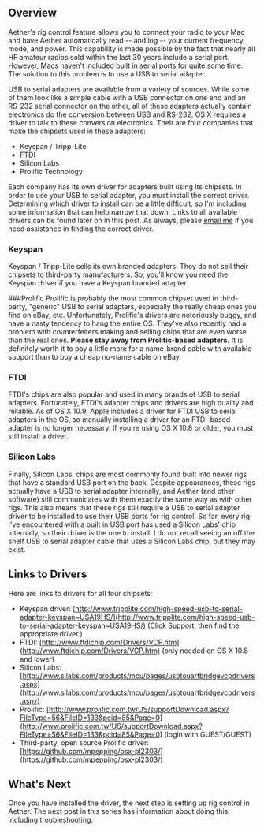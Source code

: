 ## Overview

Aether's rig control feature allows you to connect your radio to your Mac and have Aether automatically read -- and log -- your current frequency, mode, and power. This capability is made possible by the fact that nearly all HF amateur radios sold within the last 30 years include a serial port. However, Macs haven't included built in serial ports for quite some time. The solution to this problem is to use a USB to serial adapter.

USB to serial adapters are available from a variety of sources. While some of them look like a simple cable with a USB connector on one end and an RS-232 serial connector on the other, all of these adapters actually contain electronics do the conversion between USB and RS-232. OS X requires a driver to talk to these conversion electronics. Their are four companies that make the chipsets used in these adapters:

- Keyspan / Tripp-Lite
- FTDI
- Silicon Labs
- Prolific Technology

Each company has its own driver for adapters built using its chipsets.  In order to use your USB to serial adapter, you must install the correct driver. Determining which driver to install can be a little difficult, so I'm including some information that can help narrow that down. Links to all available drivers can be found later on in this post. As always, please [email me](mailto:support@aetherlog.com) if you need assistance in finding the correct driver.

### Keyspan

Keyspan / Tripp-Lite sells its own branded adapters. They do not sell their chipsets to third-party manufacturers. So, you'll know you need the Keyspan driver if you have a Keyspan branded adapter.

###Prolific
Prolific is probably the most common chipset used in third-party, "generic" USB to serial adapters, especially the really cheap ones you find on eBay, etc. Unfortunately, Prolific's drivers are notoriously buggy, and have a nasty tendency to hang the entire OS. They've also recently had a problem with counterfeiters making and selling chips that are even worse than the real ones. **Please stay away from Prolific-based adapters.** It is definitely worth it to pay a little more for a name-brand cable with available support than to buy a cheap no-name cable on eBay.

### FTDI

FTDI's chips are also popular and used in many brands of USB to serial adapters. Fortunately, FTDI's adapter chips and drivers are high quality and reliable. As of OS X 10.9, Apple includes a driver for FTDI USB to serial adapters in the OS, so manually installing a driver for an FTDI-based adapter is no longer necessary. If you're using OS X 10.8 or older, you must still install a driver.

### Silicon Labs
Finally, Silicon Labs' chips are most commonly found built into newer rigs that have a standard USB port on the back. Despite appearances, these rigs actually have a USB to serial adapter internally, and Aether (and other software) still communicates with them exactly the same way as with other rigs. This also means that these rigs still require a USB to serial adapter driver to be installed to use their USB ports for rig control. So far, every rig I've encountered with a built in USB port has used a Silicon Labs' chip internally, so their driver is the one to install. I do not recall seeing an off the shelf USB to serial adapter cable that uses a Silicon Labs chip, but they may exist.

## Links to Drivers

Here are links to drivers for all four chipsets:

- Keyspan driver: [http://www.tripplite.com/high-speed-usb-to-serial-adapter-keyspan~USA19HS/](http://www.tripplite.com/high-speed-usb-to-serial-adapter-keyspan~USA19HS/) (Click Support, then find the appropriate driver.)
- FTDI: [http://www.ftdichip.com/Drivers/VCP.htm](http://www.ftdichip.com/Drivers/VCP.htm) (only needed on OS X 10.8 and lower)
- Silicon Labs: [http://www.silabs.com/products/mcu/pages/usbtouartbridgevcpdrivers.aspx](http://www.silabs.com/products/mcu/pages/usbtouartbridgevcpdrivers.aspx)
- Prolific: [http://www.prolific.com.tw/US/supportDownload.aspx?FileType=56&FileID=133&pcid=85&Page=0](http://www.prolific.com.tw/US/supportDownload.aspx?FileType=56&FileID=133&pcid=85&Page=0) (login with GUEST/GUEST)
- Third-party, open source Prolific driver: [https://github.com/mpepping/osx-pl2303/](https://github.com/mpepping/osx-pl2303/)

## What's Next

Once you have installed the driver, the next step is setting up rig control in Aether. The next post in this series has information about doing this, including troubleshooting.
